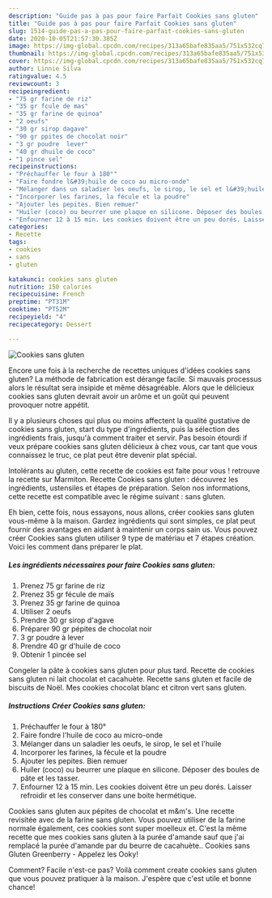 ```yaml
---
description: "Guide pas à pas pour faire Parfait Cookies sans gluten"
title: "Guide pas à pas pour faire Parfait Cookies sans gluten"
slug: 1514-guide-pas-a-pas-pour-faire-parfait-cookies-sans-gluten
date: 2020-10-05T21:57:30.385Z
image: https://img-global.cpcdn.com/recipes/313a65bafe835aa5/751x532cq70/cookies-sans-gluten-photo-principale-de-la-recette.jpg
thumbnail: https://img-global.cpcdn.com/recipes/313a65bafe835aa5/751x532cq70/cookies-sans-gluten-photo-principale-de-la-recette.jpg
cover: https://img-global.cpcdn.com/recipes/313a65bafe835aa5/751x532cq70/cookies-sans-gluten-photo-principale-de-la-recette.jpg
author: Linnie Silva
ratingvalue: 4.5
reviewcount: 3
recipeingredient:
- "75 gr farine de riz"
- "35 gr fcule de mas"
- "35 gr farine de quinoa"
- "2 oeufs"
- "30 gr sirop dagave"
- "90 gr ppites de chocolat noir"
- "3 gr poudre  lever"
- "40 gr dhuile de coco"
- "1 pince sel"
recipeinstructions:
- "Préchauffer le four à 180°"
- "Faire fondre l&#39;huile de coco au micro-onde"
- "Mélanger dans un saladier les oeufs, le sirop, le sel et l&#39;huile"
- "Incorporer les farines, la fécule et la poudre"
- "Ajouter les pepites. Bien remuer"
- "Huiler (coco) ou beurrer une plaque en silicone. Déposer des boules de pâte et les tasser."
- "Enfourner 12 à 15 min. Les cookies doivent être un peu dorés. Laisser refroidir et les conserver dans une boite hermétique."
categories:
- Recette
tags:
- cookies
- sans
- gluten

katakunci: cookies sans gluten 
nutrition: 150 calories
recipecuisine: French
preptime: "PT31M"
cooktime: "PT52M"
recipeyield: "4"
recipecategory: Dessert

---
```



![Cookies sans gluten](https://img-global.cpcdn.com/recipes/313a65bafe835aa5/751x532cq70/cookies-sans-gluten-photo-principale-de-la-recette.jpg)

Encore une fois à la recherche de recettes uniques d'idées cookies sans gluten? La méthode de fabrication est dérange facile. Si mauvais processus alors le résultat sera insipide et même désagréable. Alors que le délicieux cookies sans gluten devrait avoir un arôme et un goût qui peuvent provoquer notre appétit.

Il y a plusieurs choses qui plus ou moins affectent la qualité gustative de cookies sans gluten, start du type d'ingrédients, puis la sélection des ingrédients frais, jusqu'à comment traiter et servir. Pas besoin étourdi if veux prépare cookies sans gluten délicieux à chez vous, car tant que vous connaissez le truc, ce plat peut être devenir plat spécial.

Intolérants au gluten, cette recette de cookies est faite pour vous ! retrouve la recette sur Marmiton. Recette Cookies sans gluten : découvrez les ingrédients, ustensiles et étapes de préparation. Selon nos informations, cette recette est compatible avec le régime suivant : sans gluten.


Eh bien, cette fois, nous essayons, nous allons, créer cookies sans gluten vous-même à la maison. Gardez ingrédients qui sont simples, ce plat peut fournir des avantages en aidant à maintenir un corps sain us. Vous pouvez créer Cookies sans gluten utiliser 9 type de matériau et 7 étapes création. Voici les comment dans préparer le plat.

<!--inarticleads1-->

##### Les ingrédients nécessaires pour faire Cookies sans gluten:

1. Prenez 75 gr farine de riz
1. Prenez 35 gr fécule de maïs
1. Prenez 35 gr farine de quinoa
1. Utiliser 2 oeufs
1. Prendre 30 gr sirop d&#39;agave
1. Préparer 90 gr pépites de chocolat noir
1.  3 gr poudre à lever
1. Prendre 40 gr d&#39;huile de coco
1. Obtenir 1 pincée sel


Congeler la pâte à cookies sans gluten pour plus tard. Recette de cookies sans gluten ni lait chocolat et cacahuète. Recette sans gluten et facile de biscuits de Noël. Mes cookies chocolat blanc et citron vert sans gluten. 

<!--inarticleads2-->

##### Instructions Créer Cookies sans gluten:

1. Préchauffer le four à 180°
1. Faire fondre l&#39;huile de coco au micro-onde
1. Mélanger dans un saladier les oeufs, le sirop, le sel et l&#39;huile
1. Incorporer les farines, la fécule et la poudre
1. Ajouter les pepites. Bien remuer
1. Huiler (coco) ou beurrer une plaque en silicone. Déposer des boules de pâte et les tasser.
1. Enfourner 12 à 15 min. Les cookies doivent être un peu dorés. Laisser refroidir et les conserver dans une boite hermétique.


Cookies sans gluten aux pépites de chocolat et m&amp;m&#39;s. Une recette revisitée avec de la farine sans gluten. Vous pouvez utiliser de la farine normale également, ces cookies sont super moelleux et. C&#39;est la même recette que mes cookies sans gluten à la purée d&#39;amande sauf que j&#39;ai remplacé la purée d&#39;amande par du beurre de cacahuète.. Cookies sans Gluten Greenberry - Appelez les Ooky! 


Comment? Facile n'est-ce pas? Voilà comment create cookies sans gluten que vous pouvez pratiquer à la maison. J'espère que c'est utile et bonne chance!
